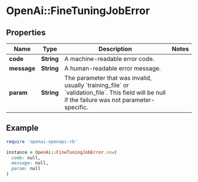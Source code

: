 # OpenAi::FineTuningJobError

## Properties

| Name | Type | Description | Notes |
| ---- | ---- | ----------- | ----- |
| **code** | **String** | A machine-readable error code. |  |
| **message** | **String** | A human-readable error message. |  |
| **param** | **String** | The parameter that was invalid, usually &#x60;training_file&#x60; or &#x60;validation_file&#x60;. This field will be null if the failure was not parameter-specific. |  |

## Example

```ruby
require 'openai-openapi-rb'

instance = OpenAi::FineTuningJobError.new(
  code: null,
  message: null,
  param: null
)
```

